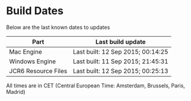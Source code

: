 # Build Dates

Below are the last known dates to updates

Part | Last build update
-----|-----
Mac Engine | Last built: 12 Sep 2015; 00:14:25
Windows Engine | Last built: 11 Sep 2015; 21:45:31
JCR6 Resource Files | Last built: 12 Sep 2015; 00:25:13
All times are in CET (Central European Time: Amsterdam, Brussels, Paris, Madrid)



